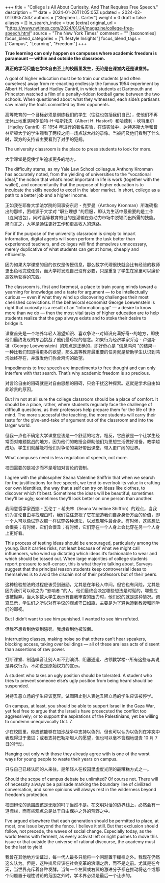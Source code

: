 +++
title = "College Is All About Curiosity. And That Requires Free Speech."
description = ""
date = 2024-01-26T11:05:05Z
updated = 2024-02-01T09:57:53Z
authors = ["Stephen L. Carter"]
weight = 0
draft = false
aliases = []
in_search_index = true
[extra]
original_url = "https://www.nytimes.com/2024/01/24/magazine/college-free-speech.html"
source = "The New York Times"
comment = ""
[taxonomies]
focus_blend_categories = ["Lifestyle Insights"]
focus_blend_tags = ["Campus", "Learning", "Freedom"]
+++

**True learning can only happen on campuses where academic freedom is paramount — within and outside the classroom.**

**真正的学习只能在学术自由至上的校园里发生，无论是在课堂内还是课堂外。**

A goal of higher education must be to train our students (and often ourselves) away from re-enacting endlessly the famous 1954 experiment by Albert H. Hastorf and Hadley Cantril, in which students at Dartmouth and Princeton watched a film of a penalty-ridden football game between the two schools. When questioned about what they witnessed, each side’s partisans saw mainly the fouls committed by their opponents.

高等教育的一个目标必须是训练我们的学生（往往也包括我们自己），使他们不再无休止地重演阿尔伯特-H-哈斯托夫（Albert H. Hastorf）和哈德利 - 坎特里尔（Hadley Cantril）在 1954 年进行的著名实验，在该实验中，达特茅斯大学和普林斯顿大学的学生观看了两校之间一场点球大战的录像。当被问及他们看到了什么时，双方的支持者主要看到了对手的犯规。

The university classroom is the place to press students to look for more.

大学课堂是促使学生追求更多的地方。

The difficulty stems, as my Yale Law School colleague Anthony Kronman has accurately noted, from the yielding of universities to the “vocational ideal,” the notion that what’s most important in life is work (together with the wallet), and concomitantly that the purpose of higher education is to inculcate the skills needed to excel in the labor market. In short, college as a path to a better job and a higher income.

正如我在耶鲁大学法学院的同事安东尼 - 克罗曼（Anthony Kronman）所准确指出的那样，困难源于大学对 "职业理想 "的屈服，即认为生活中最重要的是工作（连同钱包），同时高等教育的目的是灌输在劳动力市场中脱颖而出所需的技能。简而言之，大学是通往更好工作和更高收入的道路。

For if the purpose of the university classroom is simply to impart information, digital agents will soon perform the task better than experienced teachers, and colleges will find themselves unnecessary, merely duplicative of what students can get at home, cheaply and efficiently.

因为如果大学课堂的目的仅仅是传授信息，那么数字代理很快就会比有经验的教师更出色地完成任务，而大学将发现自己没有必要，只是重复了学生在家里可以廉价高效地获得的东西。

The classroom is, first and foremost, a place to train young minds toward a yearning for knowledge and a taste for argument — to be intellectually curious — even if what they wind up discovering challenges their most cherished convictions. If the behavioral economist George Loewenstein is right that curiosity is a result of an “information gap” — a desire to know more than we do — then the most vital tasks of higher education are to help students realize that the gap always exists and to stoke their desire to bridge it.

课堂首先是一个培养年轻人渴望知识、喜欢争论--对知识充满好奇--的地方，即使他们最终发现的东西挑战了他们最珍视的信念。如果行为经济学家乔治 - 卢温斯坦（George Loewenstein）的观点是正确的，即好奇心是 "信息鸿沟 "的结果--一种比我们知道得更多的欲望，那么高等教育最重要的任务就是帮助学生认识到鸿沟始终存在，并激发他们弥合鸿沟的欲望。

Impediments to free speech are impediments to free thought and can only interfere with that search. That’s why academic freedom is so precious.

对言论自由的阻碍就是对自由思想的阻碍，只会干扰这种探索。这就是学术自由如此珍贵的原因。

But I’m not at all sure the college classroom should be a place of comfort. It should be a place, rather, where students regularly face the challenge of difficult questions, as their professors help prepare them for the life of the mind. The more successful the teaching, the more students will carry their taste for the give-and-take of argument out of the classroom and into the larger world.

但我一点也不确定大学课堂应该是一个舒适的地方。相反，它应该是一个让学生经常面对难题挑战的地方，因为他们的教授会帮助他们为思想生活做好准备。教学越成功，学生们就越能将他们对争论的喜好带出课堂，带入更广阔的世界。

What campuses need is less regulation of speech, not more.

校园需要的是减少而不是增加对言论的管制。

I agree with the philosopher Seana Valentine Shiffrin that when we search for the justifications for free speech, we tend to overlook its value in crafting our own identities, the way that a self can try on ideas like clothes, to discover which fit best. Sometimes the ideas will be beautiful; sometimes they’ll be ugly; sometimes they’ll look better on one person than another.

我同意哲学家西娜 - 瓦伦丁 - 希夫林（Seana Valentine Shiffrin）的观点，当我们为言论自由寻找理由时，我们往往忽视了它在塑造我们自身身份方面的价值，即一个人可以像试穿衣服一样试穿各种想法，以发现哪件最合身。有时候，这些想法会很美；有时候，它们会很丑；有时候，它们穿在一个人身上会比穿在另一个人身上更好看。

This process of testing ideas should be encouraged, particularly among the young. But it carries risks, not least because of what we might call influencers, who wind up dictating which ideas it’s fashionable to wear and which should be tossed out. When large majorities of college students report pressure to self-censor, this is what they’re talking about. Surveys suggest that the principal reason students keep controversial ideas to themselves is to avoid the disdain not of their professors but of their peers.

这种检验想法的过程应该受到鼓励，尤其是在年轻人中间。但它也有风险，尤其是因为我们可以称之为 "影响者 "的人，他们最终会决定哪些想法是时髦的，哪些应该被抛弃。当大多数大学生表示有自我审查的压力时，他们说的就是这种情况。调查显示，学生们之所以对有争议的观点守口如瓶，主要是为了避免遭到教授和同学们的鄙视。

But I didn’t want to see him punished. I wanted to see him refuted.

但我不想看到他受到惩罚。我想看到他被驳倒。

Interrupting classes, making noise so that others can’t hear speakers, blocking access, taking over buildings — all of these are less acts of dissent than assertions of raw power.

打断课堂、制造噪音让别人听不到演讲、阻塞通道、占领教学楼--所有这些与其说是异议行为，不如说是原始权力的宣示。

A student who takes an ugly position should be tolerated. A student who tries to prevent someone else’s ugly position from being heard should be suspended.

对持丑恶立场的学生应该宽容。试图阻止别人表达丑陋立场的学生应该被停学。

On campus, at least, you should be able to support Israel in the Gaza War, yet feel free to argue that the Israelis have prosecuted the conflict too aggressively; or to support the aspirations of the Palestinians, yet be willing to condemn unequivocally Oct. 7.

少在校园里，你应该能够在加沙战争中支持以色列，但也可以认为以色列在冲突中表现得过于激进；或者支持巴勒斯坦人的愿望，但也可以毫不含糊地谴责 10 月 7 日的行动。

Hanging out only with those they already agree with is one of the worst ways for young people to waste their years on campus.

只与自己已经认同的人来往，是年轻人在校园里虚度光阴的最糟糕方式之一。

Should the scope of campus debate be unlimited? Of course not. There will of necessity always be a palisade marking the boundary line of civilized conversation, and some opinions will always rest in the wilderness beyond freedom’s protection.

校园辩论的范围应该是无限的吗？当然不是。在文明对话的边界线上，必然会有一道栅栏，而有些观点总是处于自由保护之外的荒野之中。

I’ve argued elsewhere that each generation should be permitted to place, at most, one issue beyond the fence. I believe it still. But that exclusion should follow, not precede, the waves of social change. Especially today, as the world teems with ferment, as every activist left or right pushes to move this issue or that outside the universe of rational discourse, the academy must be the last to yield.

我曾在其他地方论证过，每一代人最多只能将一个问题置于栅栏之外。我现在仍然这么认为。但是，这种排斥应该在社会变革的浪潮之后，而不是之前。尤其是在今天，当世界充斥着各种发酵，当每一个左翼或右翼的激进分子都在推动将这个或那个问题置于理性讨论的范围之外时，学术界必须是最后一个让步的。

